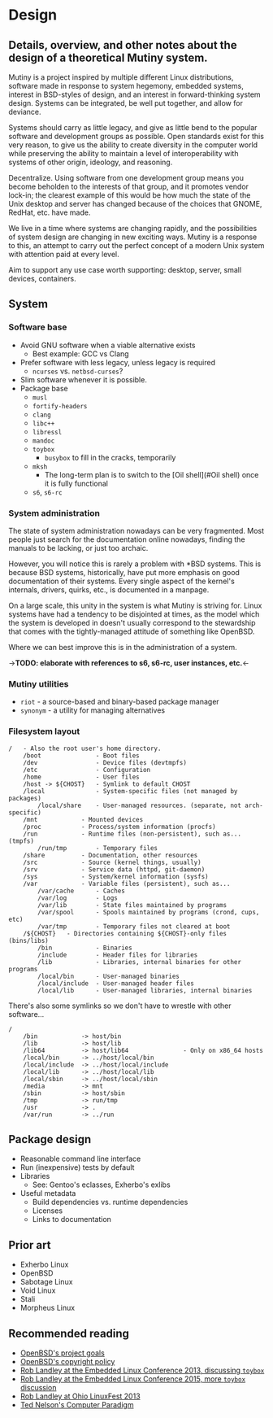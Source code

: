 # Design
## Details, overview, and other notes about the design of a theoretical Mutiny system.

Mutiny is a project inspired by multiple different Linux distributions, software made in
response to system hegemony, embedded systems, interest in BSD-styles of design, and an
interest in forward-thinking system design. Systems can be integrated, be well put together,
and allow for deviance.

Systems should carry as little legacy, and give as little bend to the popular software
and development groups as possible. Open standards exist for this very reason, to give
us the ability to create diversity in the computer world while preserving the ability to
maintain a level of interoperability with systems of other origin, ideology, and reasoning.

Decentralize. Using software from one development group means you become beholden to the
interests of that group, and it promotes vendor lock-in; the clearest example of this
would be how much the state of the Unix desktop and server has changed because of the
choices that GNOME, RedHat, etc. have made.

We live in a time where systems are changing rapidly, and the possibilities of system design
are changing in new exciting ways. Mutiny is a response to this, an attempt to carry out
the perfect concept of a modern Unix system with attention paid at every level.

Aim to support any use case worth supporting: desktop, server, small devices, containers.

## System

### Software base

- Avoid GNU software when a viable alternative exists
    - Best example: GCC vs Clang
- Prefer software with less legacy, unless legacy is required
    - `ncurses` vs. `netbsd-curses`?
- Slim software whenever it is possible.
- Package base
    - `musl`
    - `fortify-headers`
    - `clang`
    - `libc++`
    - `libressl`
    - `mandoc`
    - `toybox`
        - `busybox` to fill in the cracks, temporarily
    - `mksh`
        - The long-term plan is to switch to the [Oil shell](#Oil shell) once it is fully functional
    - `s6`, `s6-rc`

### System administration

The state of system administration nowadays can be very fragmented. Most people just search
for the documentation online nowadays, finding the manuals to be lacking, or just too archaic.

However, you will notice this is rarely a problem with *BSD systems. This is because BSD systems,
historically, have put more emphasis on good documentation of their systems. Every single aspect
of the kernel's internals, drivers, quirks, etc., is documented in a manpage.

On a large scale, this unity in the system is what Mutiny is striving for. Linux systems have had
a tendency to be disjointed at times, as the model which the system is developed in doesn't usually
correspond to the stewardship that comes with the tightly-managed attitude of something like OpenBSD.

Where we can best improve this is in the administration of a system.

->**TODO: elaborate with references to s6, s6-rc, user instances, etc.**<-

### Mutiny utilities

- `riot` - a source-based and binary-based package manager
- `synonym` - a utility for managing alternatives

### Filesystem layout

```text
/   - Also the root user's home directory.
    /boot               - Boot files
    /dev                - Device files (devtmpfs)
    /etc                - Configuration
    /home               - User files
    /host -> ${CHOST}   - Symlink to default CHOST
    /local              - System-specific files (not managed by packages)
        /local/share    - User-managed resources. (separate, not arch-specific)
    /mnt            - Mounted devices
    /proc           - Process/system information (procfs)
    /run            - Runtime files (non-persistent), such as... (tmpfs)
        /run/tmp        - Temporary files
    /share          - Documentation, other resources
    /src            - Source (kernel things, usually)
    /srv            - Service data (httpd, git-daemon)
    /sys            - System/kernel information (sysfs)
    /var            - Variable files (persistent), such as...
        /var/cache      - Caches
        /var/log        - Logs
        /var/lib        - State files maintained by programs
        /var/spool      - Spools maintained by programs (crond, cups, etc)
        /var/tmp        - Temporary files not cleared at boot
    /${CHOST}   - Directories containing ${CHOST}-only files (bins/libs)
        /bin            - Binaries
        /include        - Header files for libraries
        /lib            - Libraries, internal binaries for other programs
        /local/bin      - User-managed binaries
        /local/include  - User-managed header files
        /local/lib      - User-managed libraries, internal binaries
```

There's also some symlinks so we don't have to wrestle with other software...

```text
/
    /bin            -> host/bin
    /lib            -> host/lib
    /lib64          -> host/lib64               - Only on x86_64 hosts
    /local/bin      -> ../host/local/bin
    /local/include  -> ../host/local/include
    /local/lib      -> ../host/local/lib
    /local/sbin     -> ../host/local/sbin
    /media          -> mnt
    /sbin           -> host/sbin
    /tmp            -> run/tmp
    /usr            -> .
    /var/run        -> ../run
```

## Package design

- Reasonable command line interface
- Run (inexpensive) tests by default
- Libraries
    - See: Gentoo's eclasses, Exherbo's exlibs
- Useful metadata
    - Build dependencies vs. runtime dependencies
    - Licenses
    - Links to documentation

## Prior art

- Exherbo Linux
- OpenBSD
- Sabotage Linux
- Void Linux
- Stali
- Morpheus Linux

## Recommended reading

- [OpenBSD's project goals](https://www.openbsd.org/goals.html)
- [OpenBSD's copyright policy](https://www.openbsd.org/policy.html)
- [Rob Landley at the Embedded Linux Conference 2013, discussing `toybox`](https://www.youtube.com/watch?v=SGmtP5Lg_t0)
- [Rob Landley at the Embedded Linux Conference 2015, more `toybox` discussion](https://www.youtube.com/watch?v=04XwAbtPmAg)
- [Rob Landley at Ohio LinuxFest 2013](https://archive.org/details/OhioLinuxfest2013/24-Rob_Landley-The_Rise_and_Fall_of_Copyleft.flac)
- [Ted Nelson's Computer Paradigm](http://hyperland.com/TedCompOneLiners)

